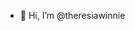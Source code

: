 - 👋 Hi, I’m @theresiawinnie

<!---
theresiawinnie/theresiawinnie is a ✨ special ✨ repository because its `README.md` (this file) appears on your GitHub profile.
You can click the Preview link to take a look at your changes.
--->
